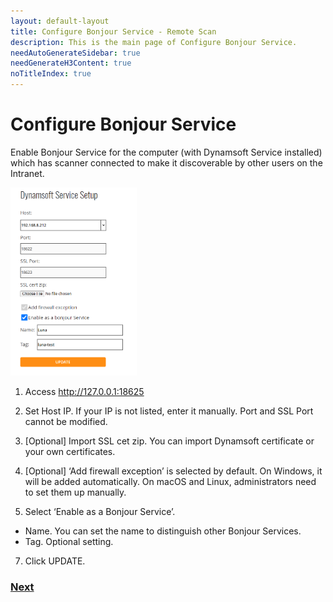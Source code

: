 ```yaml
---
layout: default-layout
title: Configure Bonjour Service - Remote Scan
description: This is the main page of Configure Bonjour Service. 
needAutoGenerateSidebar: true
needGenerateH3Content: true
noTitleIndex: true
---
```

# Configure Bonjour Service

Enable Bonjour Service for the computer (with Dynamsoft Service installed) which has scanner connected to make it discoverable by other users on the Intranet. 

<img src="../assets/imgs/image4.png" width="40%" height="40%">

1.	Access <a href="http://127.0.0.1:18625" target="_blank">http://127.0.0.1:18625</a>   

2.	Set Host IP. If your IP is not listed, enter it manually. Port and SSL Port cannot be modified.

4. [Optional] Import SSL cet zip. You can import Dynamsoft certificate or your own certificates.

5. [Optional] ‘Add firewall exception’ is selected by default. On Windows, it will be added automatically. On macOS and Linux, administrators need to set them up manually.

6.	Select ‘Enable as a Bonjour Service’.  
  - Name. You can set the name to distinguish other Bonjour Services. 
  - Tag. Optional setting.   

7.	Click UPDATE.

### <a href="{{site.proxy}}" target="_blank">Next</a>

